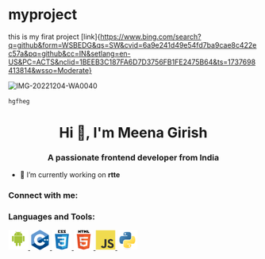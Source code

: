 # myproject
this is my firat project
[link]{https://www.bing.com/search?q=github&form=WSBEDG&qs=SW&cvid=6a9e241d49e54fd7ba9cae8c422ec57a&pq=github&cc=IN&setlang=en-US&PC=ACTS&nclid=1BEEB3C187FA6D7D3756FB1FE2475B64&ts=1737698413814&wsso=Moderate}

![IMG-20221204-WA0040](https://github.com/user-attachments/assets/390a8fb1-9f67-4732-b106-d7ea5104e5d3)

```
hgfheg
```
<h1 align="center">Hi 👋, I'm Meena Girish</h1>
<h3 align="center">A passionate frontend developer from India</h3>

- 🔭 I’m currently working on **rtte**

<h3 align="left">Connect with me:</h3>
<p align="left">
</p>

<h3 align="left">Languages and Tools:</h3>
<p align="left"> <a href="https://developer.android.com" target="_blank" rel="noreferrer"> <img src="https://raw.githubusercontent.com/devicons/devicon/master/icons/android/android-original-wordmark.svg" alt="android" width="40" height="40"/> </a> <a href="https://www.w3schools.com/cpp/" target="_blank" rel="noreferrer"> <img src="https://raw.githubusercontent.com/devicons/devicon/master/icons/cplusplus/cplusplus-original.svg" alt="cplusplus" width="40" height="40"/> </a> <a href="https://www.w3schools.com/css/" target="_blank" rel="noreferrer"> <img src="https://raw.githubusercontent.com/devicons/devicon/master/icons/css3/css3-original-wordmark.svg" alt="css3" width="40" height="40"/> </a> <a href="https://www.w3.org/html/" target="_blank" rel="noreferrer"> <img src="https://raw.githubusercontent.com/devicons/devicon/master/icons/html5/html5-original-wordmark.svg" alt="html5" width="40" height="40"/> </a> <a href="https://developer.mozilla.org/en-US/docs/Web/JavaScript" target="_blank" rel="noreferrer"> <img src="https://raw.githubusercontent.com/devicons/devicon/master/icons/javascript/javascript-original.svg" alt="javascript" width="40" height="40"/> </a> <a href="https://www.python.org" target="_blank" rel="noreferrer"> <img src="https://raw.githubusercontent.com/devicons/devicon/master/icons/python/python-original.svg" alt="python" width="40" height="40"/> </a> </p>


